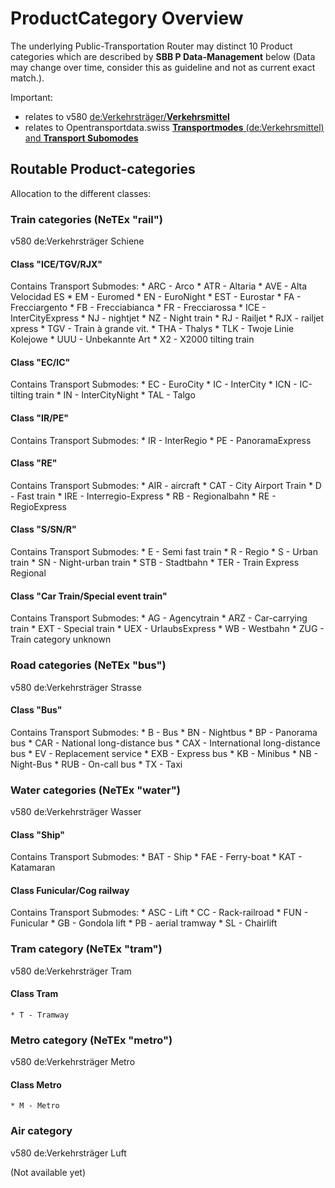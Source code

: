 # ProductCategory Overview

The underlying Public-Transportation Router may distinct 10 Product categories which are described by **SBB P Data-Management** below (Data may change over time, consider this as guideline and not as current exact match.).

Important:
* relates to v580 [de:Verkehrsträger/**Verkehrsmittel**](file:///C:/Users/u210875/Downloads/06_Produkt_Harmonisierung_Verkehrsmittel_D_1%20(5).pdf)
* relates to Opentransportdata.swiss [**Transportmodes** (de:Verkehrsmittel) and **Transport Subomodes**](https://opentransportdata.swiss/de/dataset/verkehrsmittellisten)

## Routable Product-categories
Allocation to the different classes:

### Train categories (NeTEx "rail")
v580 de:Verkehrsträger Schiene

#### Class "ICE/TGV/RJX" 
Contains Transport Submodes:
	* ARC - Arco
	* ATR - Altaria
	* AVE - Alta Velocidad ES
	* EM - Euromed
	* EN - EuroNight
	* EST - Eurostar
	* FA - Frecciargento
	* FB - Frecciabianca
	* FR - Frecciarossa
	* ICE - InterCityExpress
	* NJ - nightjet
	* NZ - Night train
	* RJ - Railjet
	* RJX - railjet xpress
	* TGV - Train à grande vit.
	* THA - Thalys
	* TLK - Twoje Linie Kolejowe
	* UUU - Unbekannte Art
	* X2 - X2000 tilting train

#### Class "EC/IC"
Contains Transport Submodes:
	* EC - EuroCity
	* IC - InterCity
	* ICN - IC-tilting train
	* IN - InterCityNight
	* TAL - Talgo

#### Class "IR/PE"
Contains Transport Submodes:
	* IR - InterRegio
	* PE - PanoramaExpress

#### Class "RE"
Contains Transport Submodes:
	* AIR - aircraft
	* CAT - City Airport Train
	* D - Fast train
	* IRE - Interregio-Express
	* RB - Regionalbahn
	* RE - RegioExpress

#### Class "S/SN/R"
Contains Transport Submodes:
	* E - Semi fast train
	* R - Regio
	* S - Urban train
	* SN - Night-urban train
	* STB - Stadtbahn
	* TER - Train Express Regional

#### Class "Car Train/Special event train" 
Contains Transport Submodes:
	* AG - Agencytrain
	* ARZ - Car-carrying train
	* EXT - Special train
	* UEX - UrlaubsExpress
	* WB - Westbahn
	* ZUG - Train category unknown

### Road categories (NeTEx "bus")
v580 de:Verkehrsträger Strasse

#### Class "Bus"
Contains Transport Submodes:
	* B - Bus
	* BN - Nightbus
	* BP - Panorama bus
	* CAR - National long-distance bus
	* CAX - International long-distance bus
	* EV - Replacement service
	* EXB - Express bus
	* KB - Minibus
	* NB - Night-Bus
	* RUB - On-call bus
	* TX - Taxi

### Water categories (NeTEx "water")
v580 de:Verkehrsträger Wasser

#### Class "Ship"
Contains Transport Submodes:
	* BAT - Ship
	* FAE - Ferry-boat
	* KAT - Katamaran

#### Class Funicular/Cog railway 
Contains Transport Submodes:
	* ASC - Lift
	* CC - Rack-railroad
	* FUN - Funicular
	* GB - Gondola lift
	* PB - aerial tramway
	* SL - Chairlift

### Tram category (NeTEx "tram")
v580 de:Verkehrsträger Tram

#### Class Tram
	* T - Tramway
  
### Metro category (NeTEx "metro")
v580 de:Verkehrsträger Metro

#### Class Metro
	* M - Metro

### Air category
v580 de:Verkehrsträger Luft

(Not available yet)
